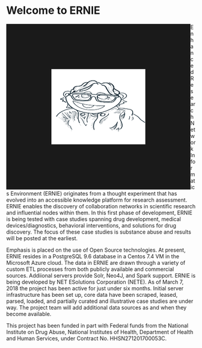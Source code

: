 # Welcome to ERNIE
<img align="left" src="ernie2.png" width="250" height="200" border="120">



Enhanced Research Network Informatics Environment (ERNIE) originates from a thought experiment that has evolved into an accessible knowledge platform for research assessment. ERNIE enables the discovery of collaboration networks in scientific research and influential nodes within them. In this first phase of development, ERNIE is being tested with case studies spanning drug development, medical devices/diagnostics, behavioral interventions, and solutions for drug discovery. The focus of these case studies is substance abuse and results will be posted at the earliest. 

Emphasis is placed on the use of Open Source technologies. At present, ERNIE resides in a PostgreSQL 9.6 database in a 
Centos 7.4 VM in the Microsoft Azure cloud. The data in ERNIE are drawn through a variety of custom ETL processes from both 
publicly available and commercial sources. Addiional servers provide Solr, Neo4J, and Spark support. ERNIE is being developed by NET ESolutions Corporation (NETE). As of March 7, 2018 the project has been active for just under six months. Initial server infrastructure has been set up, core data have been scraped, leased, parsed, loaded, and partially curated and illustrative case studies are under way. The project team will add additional data sources as and when they become available. 

This project has been funded in part  with Federal funds from the National Institute on Drug Abuse, National 
Institutes of Health, Department of Health and Human Services, under Contract No. HHSN271201700053C.
 

